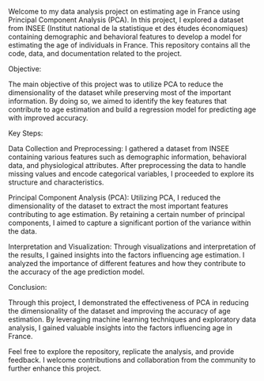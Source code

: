 Welcome to my data analysis project on estimating age in France using Principal Component Analysis (PCA). In this project, I explored a dataset from INSEE (Institut national de la statistique et des études économiques) containing demographic and behavioral features to develop a model for estimating the age of individuals in France. This repository contains all the code, data, and documentation related to the project.

Objective:

The main objective of this project was to utilize PCA to reduce the dimensionality of the dataset while preserving most of the important information. By doing so, we aimed to identify the key features that contribute to age estimation and build a regression model for predicting age with improved accuracy.

Key Steps:

Data Collection and Preprocessing: I gathered a dataset from INSEE containing various features such as demographic information, behavioral data, and physiological attributes. After preprocessing the data to handle missing values and encode categorical variables, I proceeded to explore its structure and characteristics.

Principal Component Analysis (PCA): Utilizing PCA, I reduced the dimensionality of the dataset to extract the most important features contributing to age estimation. By retaining a certain number of principal components, I aimed to capture a significant portion of the variance within the data.

Interpretation and Visualization: Through visualizations and interpretation of the results, I gained insights into the factors influencing age estimation. I analyzed the importance of different features and how they contribute to the accuracy of the age prediction model.

Conclusion:

Through this project, I demonstrated the effectiveness of PCA in reducing the dimensionality of the dataset and improving the accuracy of age estimation. By leveraging machine learning techniques and exploratory data analysis, I gained valuable insights into the factors influencing age in France.

Feel free to explore the repository, replicate the analysis, and provide feedback. I welcome contributions and collaboration from the community to further enhance this project.
